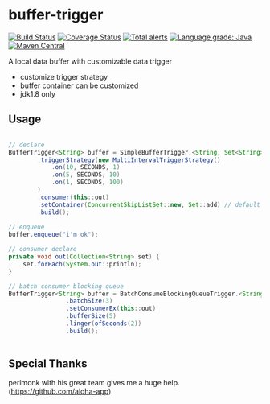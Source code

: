 buffer-trigger
=======================
[![Build Status](https://travis-ci.org/PhantomThief/buffer-trigger.svg)](https://travis-ci.org/PhantomThief/buffer-trigger)
[![Coverage Status](https://coveralls.io/repos/PhantomThief/buffer-trigger/badge.svg?branch=master)](https://coveralls.io/r/PhantomThief/buffer-trigger?branch=master)
[![Total alerts](https://img.shields.io/lgtm/alerts/g/PhantomThief/buffer-trigger.svg?logo=lgtm&logoWidth=18)](https://lgtm.com/projects/g/PhantomThief/buffer-trigger/alerts/)
[![Language grade: Java](https://img.shields.io/lgtm/grade/java/g/PhantomThief/buffer-trigger.svg?logo=lgtm&logoWidth=18)](https://lgtm.com/projects/g/PhantomThief/buffer-trigger/context:java)
[![Maven Central](https://img.shields.io/maven-central/v/com.github.phantomthief/buffer-trigger)](https://search.maven.org/artifact/com.github.phantomthief/buffer-trigger/)

A local data buffer with customizable data trigger

* customize trigger strategy
* buffer container can be customized
* jdk1.8 only

## Usage

```Java

// declare
BufferTrigger<String> buffer = SimpleBufferTrigger.<String, Set<String>> newBuilder()
        .triggerStrategy(new MultiIntervalTriggerStrategy()
            .on(10, SECONDS, 1)
            .on(5, SECONDS, 10)
            .on(1, SECONDS, 100)
        )
        .consumer(this::out)
        .setContainer(ConcurrentSkipListSet::new, Set::add) // default is Collections.newSetFromMap(new ConcurrentHashMap<>())
        .build();
        
// enqueue
buffer.enqueue("i'm ok");

// consumer declare
private void out(Collection<String> set) {
	set.forEach(System.out::println);
}

// batch consumer blocking queue
BufferTrigger<String> buffer = BatchConsumeBlockingQueueTrigger.<String> newBuilder()
                .batchSize(3)
                .setConsumerEx(this::out)
                .bufferSize(5)
                .linger(ofSeconds(2))
                .build();
    
```

## Special Thanks

perlmonk with his great team gives me a huge help.
(https://github.com/aloha-app)
